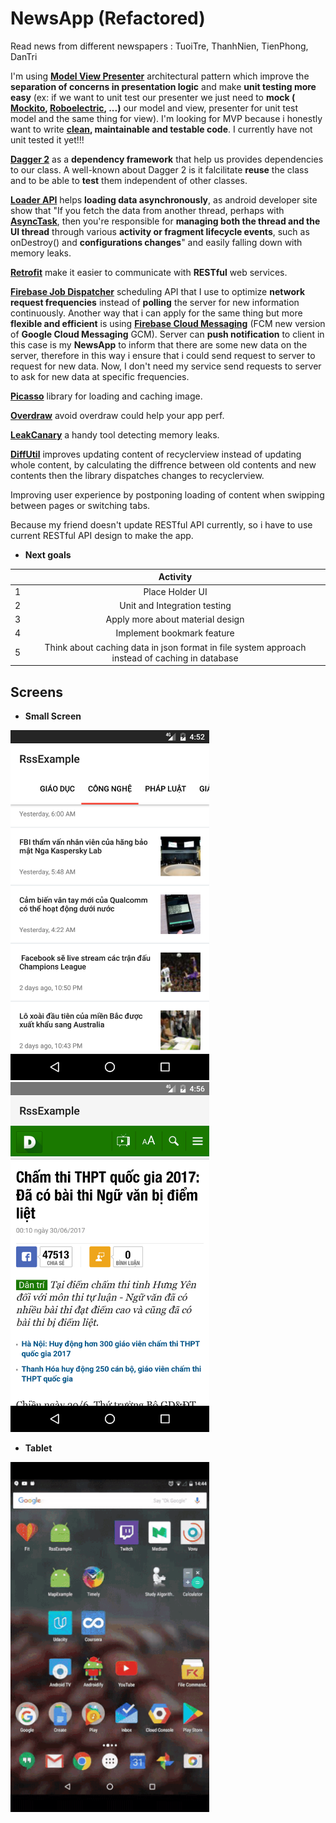 # NewsApp (Refactored)
Read news from different newspapers : TuoiTre, ThanhNien, TienPhong, DanTri

I'm using **[Model View Presenter](https://en.wikipedia.org/wiki/Model%E2%80%93view%E2%80%93presenter)** architectural pattern which improve the **separation of concerns in presentation logic** and make **unit testing more easy** (ex: if we want to unit test our presenter we just need to **mock ( [Mockito](http://site.mockito.org/), [Roboelectric](http://robolectric.org/), ...)** our model and view, presenter for unit test model and the same thing for view). I'm looking for MVP because i honestly want to write **[clean](https://www.amazon.com/Clean-Code-Handbook-Software-Craftsmanship/dp/0132350882), maintainable and testable code**. I currently have not unit tested it yet!!!


**[Dagger 2](https://github.com/google/dagger)** as a **dependency framework** that help us provides dependencies to our class. A well-known about Dagger 2 is it falcilitate **reuse** the class and to be able to **test** them independent of other classes.

**[Loader API](https://developer.android.com/guide/components/loaders.html)** helps **loading data asynchronously**, as android developer site show that "If you fetch the data from another thread, perhaps with **[AsyncTask](https://developer.android.com/reference/android/os/AsyncTask.html)**, then you're responsible for **managing both the thread and the UI thread** through various **activity or fragment lifecycle events**, such as onDestroy() and **configurations changes**" and easily falling down with memory leaks.

**[Retrofit](http://square.github.io/retrofit/)** make it easier to communicate with **RESTful** web services. 

**[Firebase Job Dispatcher](https://github.com/firebase/firebase-jobdispatcher-android#user-content-firebase-jobdispatcher-)** scheduling API that I use to optimize **network request frequencies** instead of **polling** the server for new information continuously. Another way that i can apply for the same thing but more **flexible and efficient** is using **[Firebase Cloud Messaging](https://developers.google.com/cloud-messaging/)** (FCM new version of **Google Cloud Messaging** GCM). Server can **push notification** to client in this case is my **NewsApp** to inform that there are some new data on the server, therefore in this way i ensure that i could send request to server to request for new data. Now, I don't need my service send requests to server to ask for new data at specific frequencies.

**[Picasso](http://square.github.io/picasso/)** library for loading and caching image.

**[Overdraw](https://developer.android.com/studio/profile/dev-options-overdraw.html)** avoid overdraw could help your app perf.

**[LeakCanary](https://github.com/square/leakcanary)** a handy tool detecting memory leaks.

**[DiffUtil](https://developer.android.com/reference/android/support/v7/util/DiffUtil.html)** improves updating content of recyclerview instead of updating whole content, by calculating the diffrence between old contents and new contents then the library dispatches changes to recyclerview.

Improving user experience by postponing loading of content when swipping between pages or switching tabs.

Because my friend doesn't update RESTful API currently, so i have to use current RESTful API design to make the app.

- **Next goals**

|               |   Activity    |    
| ------------- |:-------------:|
|1| Place Holder UI |
|2| Unit and Integration testing |
|3| Apply more about material design |
|4| Implement bookmark feature |
|5| Think about caching data in json format in file system approach instead of caching in database |




Screens
-----

- **Small Screen**

<img src="https://github.com/PeaceOfHeaven/NewsApp/blob/master/screenshots/Screenshot_1498816338.png" width="318" height="560" ><img src="https://github.com/PeaceOfHeaven/NewsApp/blob/master/screenshots/Screenshot_1498816611.png" width="318" height="560" >


- **Tablet**
<img src="https://github.com/PeaceOfHeaven/NewsApp/blob/master/screenshots/demo.gif" width="318" height="560" >

